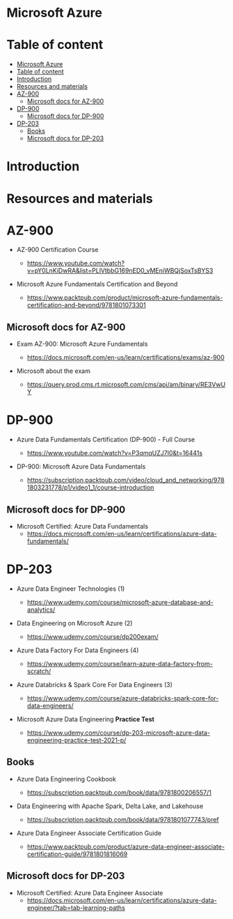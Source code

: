 # Microsoft Azure

# Table of content

<!-- TOC -->

- [Microsoft Azure](#microsoft-azure)
- [Table of content](#table-of-content)
- [Introduction](#introduction)
- [Resources and materials](#resources-and-materials)
- [AZ-900](#az-900)
    - [Microsoft docs for AZ-900](#microsoft-docs-for-az-900)
- [DP-900](#dp-900)
    - [Microsoft docs for DP-900](#microsoft-docs-for-dp-900)
- [DP-203](#dp-203)
    - [Books](#books)
    - [Microsoft docs for DP-203](#microsoft-docs-for-dp-203)

<!-- /TOC -->

# Introduction

# Resources and materials

# AZ-900

- AZ-900 Certification Course

  - https://www.youtube.com/watch?v=pY0LnKiDwRA&list=PLlVtbbG169nED0_vMEniWBQjSoxTsBYS3

- Microsoft Azure Fundamentals Certification and Beyond
  - https://www.packtpub.com/product/microsoft-azure-fundamentals-certification-and-beyond/9781801073301

## Microsoft docs for AZ-900

- Exam AZ-900: Microsoft Azure Fundamentals

  - https://docs.microsoft.com/en-us/learn/certifications/exams/az-900

- Microsoft about the exam
  - https://query.prod.cms.rt.microsoft.com/cms/api/am/binary/RE3VwUY

# DP-900

- Azure Data Fundamentals Certification (DP-900) - Full Course

  - https://www.youtube.com/watch?v=P3qmqUZJ7l0&t=16441s

- DP-900: Microsoft Azure Data Fundamentals
  - https://subscription.packtpub.com/video/cloud_and_networking/9781803231778/p1/video1_1/course-introduction

## Microsoft docs for DP-900

- Microsoft Certified: Azure Data Fundamentals
  - https://docs.microsoft.com/en-us/learn/certifications/azure-data-fundamentals/

# DP-203

- Azure Data Engineer Technologies (1)
  - https://www.udemy.com/course/microsoft-azure-database-and-analytics/

- Data Engineering on Microsoft Azure (2)
  - https://www.udemy.com/course/dp200exam/

- Azure Data Factory For Data Engineers (4)
  - https://www.udemy.com/course/learn-azure-data-factory-from-scratch/

- Azure Databricks & Spark Core For Data Engineers (3)
  - https://www.udemy.com/course/azure-databricks-spark-core-for-data-engineers/

- Microsoft Azure Data Engineering **Practice Test**
  - https://www.udemy.com/course/dp-203-microsoft-azure-data-engineering-practice-test-2021-p/

## Books

- Azure Data Engineering Cookbook
  - https://subscription.packtpub.com/book/data/9781800206557/1

- Data Engineering with Apache Spark, Delta Lake, and Lakehouse
  - https://subscription.packtpub.com/book/data/9781801077743/pref

- Azure Data Engineer Associate Certification Guide
  - https://www.packtpub.com/product/azure-data-engineer-associate-certification-guide/9781801816069
## Microsoft docs for DP-203

- Microsoft Certified: Azure Data Engineer Associate
  - https://docs.microsoft.com/en-us/learn/certifications/azure-data-engineer/?tab=tab-learning-paths